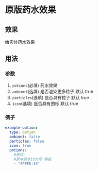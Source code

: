 # 原版药水效果

## 效果

给实体药水效果

## 用法

### 参数

1.  `potions`(必填) 药水效果
2.  `ambient`(选填) 是否渲染更多粒子 默认 true
3.  `particles`(选填) 是否具有粒子 默认 true
4.  `icon`(选填) 是否具有图标 默认 true

### 例子

```yaml
example-potion:
  type: potion
  ambient: false
  particles: false
  icon: true
  potions:
    #格式:
    #原本药水id大写:等级
    - "SPEED:10"
```
